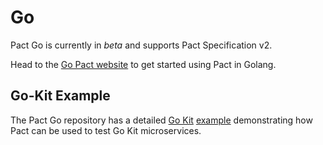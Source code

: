 # Go

Pact Go is currently in *beta* and supports Pact Specification v2.

Head to the [Go Pact website](https://github.com/pact-foundation/pact-go) to get started using Pact in Golang.

## Go-Kit Example

The Pact Go repository has a detailed [Go Kit](https://github.com/go-kit/kit) [example](https://github.com/pact-foundation/pact-go/tree/master/examples/go-kit)
demonstrating how Pact can be used to test Go Kit microservices.
